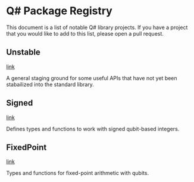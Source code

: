 # Q# Package Registry

This document is a list of notable Q# library projects. If you have a project that you would like to add to this list, please open a pull request.

## Unstable

[link](https://github.com/microsoft/qsharp/tree/main/library/unstable)

A general staging ground for some useful APIs that have not yet been stabailized into the standard library.

## Signed

[link](https://github.com/microsoft/qsharp/tree/main/library/signed)

Defines types and functions to work with signed qubit-based integers.

## FixedPoint

[link](https://github.com/microsoft/qsharp/tree/main/library/fixed_point)

Types and functions for fixed-point arithmetic with qubits.

